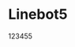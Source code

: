 <!--
 * @Author: owo2166hz owo2166hz@gmail.com
 * @Date: 2023-08-07 11:17:59
 * @LastEditors: owo2166hz owo2166hz@gmail.com
 * @LastEditTime: 2023-08-07 16:24:00
 * @FilePath: \Linebot-1\README.md
 * @Description: 这是默认设置,请设置`customMade`, 打开koroFileHeader查看配置 进行设置: https://github.com/OBKoro1/koro1FileHeader/wiki/%E9%85%8D%E7%BD%AE
-->
# Linebot5
123455